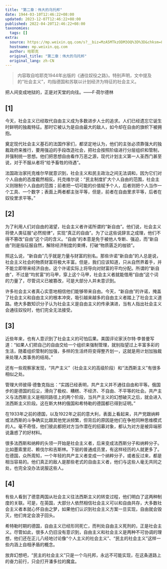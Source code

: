 ```yaml
---
title: "第二章：伟大的乌托邦"
date: 1944-03-10T12:46:22+08:00
updated: 2023-12-07T12:46:22+08:00
published: 2022-04-20T12:46:22+08:00
taxonomies:
  tags: []
extra:
  source: https://mp.weixin.qq.com/s?__biz=MzA5MTkzODM3OQ%3D%3D&chksm=8b98d90ebcef50183b68e0f8e21b480954016fe041faa77fe5360ee2a9c5f3e866f17bafbb4c&idx=1&mid=2652418602&scene=21&sn=9b676113fb1daa3a71bedc5a2d15f0ef&utm_source=pocket_reader
  hostname: mp.weixin.qq.com
  author: 哈耶克
  original_title: "第二章：伟大的乌托邦"
  original_lang: zh-CN
---
```


> 内容取自哈耶克1944年出版的《通往奴役之路》。特别声明，文中提及的“社会主义”，均指德国和苏联以计划经济为特征的社会主义。

把人间变成地狱的，正是对天堂的向往。——F·荷尔德林

## \[1\]

今天，社会主义已经取代自由主义成为多数进步人士的追求。人们已经遗忘它诞生时鲜明的独裁特征。那时它被认为是自由最大的敌人，如今却在自由的旗帜下被拥抱。

奠定现代社会主义基石的法国作家们，都坚定地认为，他们的主张必须靠强大的独裁政府来推行，要用强迫的手段改造社会，把社会按照阶级进行分层组织和管制，并强制统一思想。他们把思想自由看作万恶之源，现代计划主义第一人圣西门甚至说，对于不服从者将“给予畜牲的待遇”。

法国政治家托克维尔早就意识到，社会主义和民主政治之间无法调和，因为它们对个人自由的态度截然相反。托克维尔说：“民主制度扩大个人自由的范围，社会主义则限制个人自由的范围；前者把一切可能的价值赋予个人，后者则把个人当作一个工具、一个数字；表面上两者都主张平等，但是，前者在自由里求平等，后者在奴役里求平等。”

## \[2\]

为了利用人们对自由的渴望，社会主义者许诺所谓的“新自由”。他们说，社会主义将使人类征服“必然规律”，实现“真正的自由”。为了让这些说辞言之成理，他们不得不篡改“自由”这个词的含义。“自由”的本意是免于被他人专断、强迫，而“新自由”则是指征服自然，解除经济制度的束缚，打破“物质匮乏的枷锁”。

照这么说，“新自由”几乎就是力量与财富的别名。那些许诺“新自由”的人总是说，社会主义社会的物质财富将极大丰富。但是，我们应该知道，只从自然界着手，并不能立即带来经济自由，这个许诺实际上将导向对财富的平均分配。所谓的“新自由”，不过是“均贫富”的马甲，穿上这个马甲，社会主义者就能借用“自由”这个词的力量了，尽管词义已被篡改，可是大部分人并未意识到。

许多社会主义者真心实意地相信他们能够带来自由。今天，“新自由”的许诺，掩盖了社会主义和自由主义的根本冲突，吸引越来越多的自由主义者踏上了社会主义道路。绝大多数知识分子认为社会主义是自由主义的传承演进，当有人指出社会主义会通往奴役时，他们完全无法接受。

## \[3\]

近些年来，也有人意识到了社会主义的可怕后果。美国评论家沃尔特·李普曼写道：“如果人们把自己的自由交给一个组织来强制管理，就别指望过上丰富多彩的生活，随着组织管制的加强，多样的生活终将变得整齐划一，这就是用计划加独裁来处理人类事务的结局。”

还有一些观察家发现，“共产主义”（社会主义的高级阶段）和“法西斯主义”有很多相似之处。

管理大师彼得·德鲁克指出：“实践已经表明，共产主义并不通往自由和平等。俄国步的是德国的后尘，滑向了极权、糟糕、不经济、不自由、不平等的社会。共产主义与法西斯主义是相同路径上的两个阶段，当共产主义的幻想破灭之后，就会进入法西斯主义阶段。这在斯大林的俄国和希特勒的德国都已得到证明。”

在1933年之前的德国，以及1922年之前的意大利，表面上看起来，共产党跟纳粹或法西斯的斗争确实比跟其他党派频繁，但背后的原因是他们在争抢同种思维模式的人。毫不奇怪，他们彼此都把对方当作潜在的招募对象，都认为对方是被异端邪说蛊惑了的好材料。

很多法西斯和纳粹的头领一开始是社会主义者，后来变成法西斯分子和纳粹分子。比如墨索里尼、赖伐尔和吉斯林。下层的普通成员里，有这样经历的人就更多了。在德国，众所周知，一个年轻的共产主义者变成一个纳粹分子，或者反过来，都是相当容易的。他们真正的敌人是那些老式的自由主义者，他们与这些人毫无共同之处，也完全没办法说服这些人。

## \[4\]

有些人看到了德意两国从社会主义往法西斯主义的转变过程，他们明白了这两种制度的关联。可是，在英国，大部分人依然相信社会主义可以和自由共存，大多数社会主义者本就心怀自由之梦，如果他们认识到社会主义方案一旦实现，自由就会毁灭，他们肯定会浪子回头。

希特勒时期的德国，自由主义已经形同死亡，而判处自由主义死刑的，正是社会主义。尽管如此，很多人仍旧没有意识到，自由主义和社会主义是两种不可协调的理想，他们还在正儿八经地讨论像“个人主义的社会主义”、“民主的社会主义”这样一些内涵上自相矛盾的概念。

放弃幻想吧，“民主的社会主义”只是一个乌托邦，永远不可能实现，在这条道路上的奋力前行，只会打开潘多拉的魔盒。
